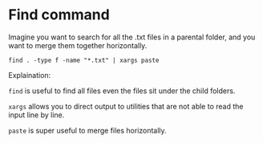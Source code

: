 # Find command

Imagine you want to search for all the .txt files in a parental folder, and you want to merge them together horizontally.

```
find . -type f -name "*.txt" | xargs paste
```

Explaination:

```find``` is useful to find all files even the files sit under the child folders.

```xargs``` allows you to direct output to utilities that are not able to read the input line by line.

```paste``` is super useful to merge files horizontally.



